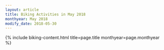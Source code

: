 ```yaml
---
layout: article
title: Biking Activities in May 2018
monthyear: May 2018
modify_date: 2018-05-30     
---
```


{% include biking-content.html title=page.title monthyear=page.monthyear %}

